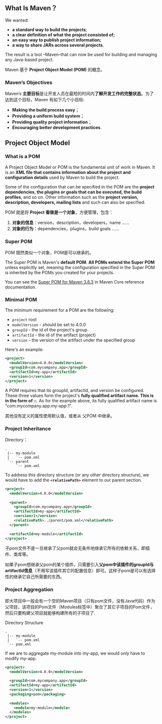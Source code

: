## What Is Maven？

We wanted:

- **a standard way to build the projects**;
- **a clear definition of what the project consisted of;**
- **an easy way to publish project information;**
- **a way to share JARs across several projects.**

The result is a tool –Maven–that can now be used for building and managing any Java-based project.

Maven 基于 **Project Object Model (POM)** 的概念。



### Maven’s Objectives

Maven’s **主要目标**是让开发人员在最短的时间内**了解开发工作的完整状态**。为了达到这个目标，Maven 有如下几个小目标:

- **Making the build process easy**；
- **Providing a uniform build system**；
- **Providing quality project information**；
- **Encouraging better development practices**.



## Project Object Model

### What is a POM

A Project Object Model or POM is the fundamental unit of work in Maven. It is an **XML file that contains information about the project and configuration details** used by Maven to build the project. 

Some of the configuration that can be specified in the POM are the **project dependencies, the plugins or goals that can be executed, the build profiles**, and so on. Other information such as the **project version, description, developers, mailing lists** and such can also be specified.

POM 就是将 **Project 看做是一个对象**，方便管理，包含：

1. **对象的信息**：version，description，developers，name ……
2. **对象的行为**：dependencies，plugins，build goals ……



### Super POM

POM 既然类似一个对象，POM是可以继承的。

The Super POM is Maven's **default POM**. **All POMs extend the Super POM** unless explicitly set, meaning the configuration specified in the Super POM is inherited by the POMs you created for your projects.

You can see the [Super POM for Maven 3.6.3](https://maven.apache.org/ref/3.6.3/maven-model-builder/super-pom.html) in Maven Core reference documentation.



### Minimal POM

The minimum requirement for a POM are the following:

- `project` root
- `modelVersion` - should be set to 4.0.0
- `groupId` - the id of the project's group.
- `artifactId` - the id of the artifact (project)
- `version` - the version of the artifact under the specified group

Here's an example:

```xml
<project>
  <modelVersion>4.0.0</modelVersion>
  <groupId>com.mycompany.app</groupId>
  <artifactId>my-app</artifactId>
  <version>1</version>
</project>
```

A POM requires that its groupId, artifactId, and version be configured. These three values form the project's **fully qualified artifact name. This is in the form of <groupId>:<artifactId>:<version>**. As for the example above, its fully qualified artifact name is "com.mycompany.app:my-app:1".

其他没有定义的属性使用默认值，或者从 父POM 中继承。



### Project Inheritance

Directory：

```
.
 |-- my-module
 |   `-- pom.xml
 `-- parent
     `-- pom.xml
```

To address this directory structure (or any other directory structure), we would have to add the **`<relativePath>`** element to our parent section.

```xml
<project>
  <modelVersion>4.0.0</modelVersion>
 
  <parent>
    <groupId>com.mycompany.app</groupId>
    <artifactId>my-app</artifactId>
    <version>1</version>
    <relativePath>../parent/pom.xml</relativePath>
  </parent>
 
  <artifactId>my-module</artifactId>
</project>
```

子pom文件不是一旦继承了父pom就会无条件地继承它所有的依赖关系，即插件、类库等。

如果子pom想继承父pom的某个插件，只需要引入**父pom中该插件的groupId与artifactId信息**（不用写该插件其它的配置信息）即可。这样子pom是可以有选择性的继承它自己所需要的东西。



### Project Aggregation

即大项目中一般会有一个空的Maven项目（只有pom文件，没有Java代码）作为父项目，该项目的Pom文件（Modules标签中）聚合了其它子项目的Pom文件，然后只要构建父项目就能够构建所有的子项目了.

Directory Structure

```
.
 |-- my-module
 |   `-- pom.xml
 `-- pom.xml
```

If we are to aggregate my-module into my-app, we would only have to modify my-app.

```xml
<project>
  <modelVersion>4.0.0</modelVersion>
 
  <groupId>com.mycompany.app</groupId>
  <artifactId>my-app</artifactId>
  <version>1</version>
  <packaging>pom</packaging>
 
  <modules>
    <module>my-module</module>
  </modules>
</project>
```

